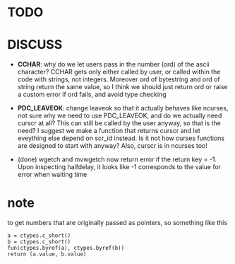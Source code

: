 # TODO

# DISCUSS

- __CCHAR__: why do we let users pass in the number (ord) of the ascii character? CCHAR gets only either called by user, or called within the code with strings, not integers. Moreover ord of bytestring and ord of string return the same value, so I think we should just return ord or raise a custom error if ord fails, and avoid type checking
 
- __PDC_LEAVEOK__: change leaveok so that it actually behaves like ncurses, not sure why we need to use PDC_LEAVEOK, and do we actually need curscr at all? This can still be called by the user anyway, so that is the need? I suggest we make a function that returns curscr and let eveything else depend on scr_id instead. Is it not how curses functions are designed to start with anyway? Also, curscr is in ncurses too!

- (done) wgetch and mvwgetch now return error if the return key = -1. Upon inspecting halfdelay, it looks like -1 corresponds to the value for error when waiting time

# note

to get numbers that are originally passed as pointers, so something like this

    a = ctypes.c_short()
    b = ctypes.c_short()
    fun(ctypes.byref(a), ctypes.byref(b))
    return (a.value, b.value)